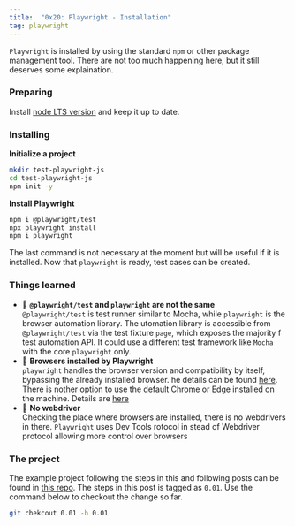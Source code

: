 ```yaml
---
title:  "0x20: Playwright - Installation"
tag: playwright
---
```


`Playwright` is installed by using the standard `npm` or other package management tool. There are not too much happening here, but it still deserves some explaination.

### Preparing

Install [node LTS version](https://nodejs.org/en/download/) and keep it up to date.

### Installing
**Initialize a project**
```bash
mkdir test-playwright-js
cd test-playwright-js
npm init -y
```

**Install Playwright**
```bash
npm i @playwright/test
npx playwright install
npm i playwright
```

The last command is not necessary at the moment but will be useful if it is installed. Now that `playwright` is ready, test cases can be created.

### Things learned
- :pushpin: **`@playwright/test` and `playwright` are not the same**  
`@playwright/test` is test runner similar to Mocha, while `playwright` is the browser automation library. The utomation library is accessible from `@playwright/test` via the test fixture `page`, which exposes the majority f test automation API. It could use a different test framework like `Mocha` with the core `playwright` only.
- :pushpin: **Browsers installed by Playwright**  
`playwright` handles the browser version and compatibility by itself, bypassing the already installed browser. he details can be found [here](https://playwright.dev/docs/1.15/cli#install-browsers). There is nother option to use the default Chrome or Edge installed on the machine. Details are [here](https://playwright.ev/docs/1.15/browsers#google-chrome--microsoft-edge)
- :pushpin: **No webdriver**  
Checking the place where browsers are installed, there is no webdrivers in there. `Playwright` uses Dev Tools rotocol in stead of Webdriver protocol allowing more control over browsers

### The project

The example project following the steps in this and following posts can be found in [this repo](https://github.com/wei-y/test-playwright-js). The steps in this post is tagged as `0.01`. Use the command below to checkout the change so far.

```bash
git chekcout 0.01 -b 0.01
```
